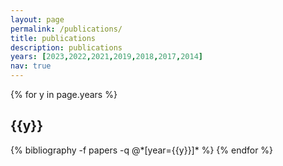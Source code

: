 ```yaml
---
layout: page
permalink: /publications/
title: publications
description: publications
years: [2023,2022,2021,2019,2018,2017,2014]
nav: true
---
```


<div class="publications">

{% for y in page.years %}
  <h2 class="year">{{y}}</h2>
  {% bibliography -f papers -q @*[year={{y}}]* %}
{% endfor %}

</div>
